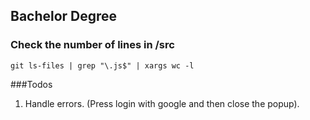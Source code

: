 ## Bachelor Degree

### Check the number of lines in /src
```git ls-files | grep "\.js$" | xargs wc -l```

###Todos

1. Handle errors. (Press login with google and then close the popup).